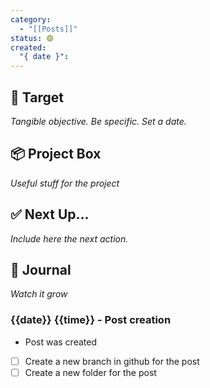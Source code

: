 ```yaml
---
category:
  - "[[Posts]]"
status: 🟢
created:
  "{ date }": 
---
```

## 🎯 Target
*Tangible objective. Be specific. Set a date.*

## 📦 Project Box
*Useful stuff for the project*

## ✅ Next Up…
*Include here the next action.*

## 🌱 Journal
*Watch it grow*

### {{date}} {{time}} - Post creation

- Post was created
- [ ] Create a new branch in github for the post
- [ ] Create a new folder for the post
